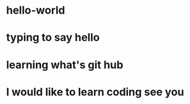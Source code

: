 # hello-world 
# typing to say hello
# learning what's git hub
#  I would like to learn coding                        see you
